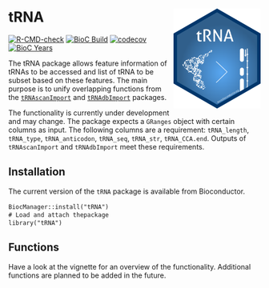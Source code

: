 # tRNA <img src="https://raw.githubusercontent.com/Bioconductor/BiocStickers/devel/tRNA/tRNA.png" height="200" align="right">

<!-- badges: start -->
[![R-CMD-check](https://github.com/FelixErnst/tRNA/workflows/R-CMD-check-bioc-devel/badge.svg)](https://github.com/FelixErnst/tRNA/actions/)
[![BioC Build](https://bioconductor.org/shields/build/release/bioc/tRNA.svg)](http://bioconductor.org/checkResults/release/bioc-LATEST/tRNA/)
[![codecov](https://codecov.io/gh/FelixErnst/tRNA/branch/devel/graph/badge.svg)](https://codecov.io/gh/FelixErnst/tRNA)
[![BioC Years](https://bioconductor.org/shields/years-in-bioc/tRNA.svg)](https://doi.org/doi:10.18129/B9.bioc.tRNA)
<!-- badges: end -->

The tRNA package allows feature information of tRNAs to be accessed and list of 
tRNA to be subset based on these features. The main purpose is to unify 
overlapping functions from the
[`tRNAscanImport`](https://doi.org/doi:10.18129/B9.bioc.tRNAscanImport) and 
[`tRNAdbImport`](https://github.com/FelixErnst/tRNAdbImport) packages.

The functionality is currently under development and may change. The package 
expects a `GRanges` object with certain columns as input. The following columns
are a requirement: `tRNA_length`, `tRNA_type`, `tRNA_anticodon`, `tRNA_seq`,
`tRNA_str`, `tRNA_CCA.end`. Outputs of `tRNAscanImport` and `tRNAdbImport` meet
these requirements.

## Installation

The current version of the `tRNA` package is available from Bioconductor.
 
```{r}
BiocManager::install("tRNA")
# Load and attach thepackage
library("tRNA")
```

## Functions

Have a look at the vignette for an overview of the functionality. Additional
functions are planned to be added in the future.
